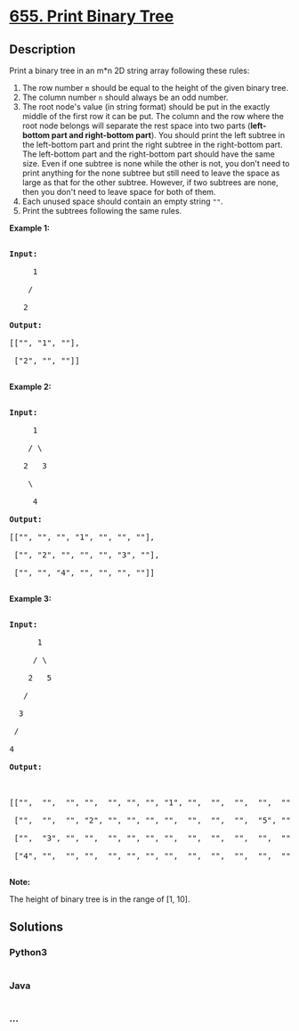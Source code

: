 # [655. Print Binary Tree](https://leetcode.com/problems/print-binary-tree)

## Description
<p>Print a binary tree in an m*n 2D string array following these rules: </p>



<ol>

<li>The row number <code>m</code> should be equal to the height of the given binary tree.</li>

<li>The column number <code>n</code> should always be an odd number.</li>

<li>The root node's value (in string format) should be put in the exactly middle of the first row it can be put. The column and the row where the root node belongs will separate the rest space into two parts (<b>left-bottom part and right-bottom part</b>). You should print the left subtree in the left-bottom part and print the right subtree in the right-bottom part. The left-bottom part and the right-bottom part should have the same size. Even if one subtree is none while the other is not, you don't need to print anything for the none subtree but still need to leave the space as large as that for the other subtree. However, if two subtrees are none, then you don't need to leave space for both of them. </li>

<li>Each unused space should contain an empty string <code>""</code>.</li>

<li>Print the subtrees following the same rules.</li>

</ol>



<p><b>Example 1:</b><br />

<pre>

<b>Input:</b>

     1

    /

   2

<b>Output:</b>

[["", "1", ""],

 ["2", "", ""]]

</pre>

</p>





<p><b>Example 2:</b><br />

<pre>

<b>Input:</b>

     1

    / \

   2   3

    \

     4

<b>Output:</b>

[["", "", "", "1", "", "", ""],

 ["", "2", "", "", "", "3", ""],

 ["", "", "4", "", "", "", ""]]

</pre>

</p>



<p><b>Example 3:</b><br />

<pre>

<b>Input:</b>

      1

     / \

    2   5

   / 

  3 

 / 

4 

<b>Output:</b>



[["",  "",  "", "",  "", "", "", "1", "",  "",  "",  "",  "", "", ""]

 ["",  "",  "", "2", "", "", "", "",  "",  "",  "",  "5", "", "", ""]

 ["",  "3", "", "",  "", "", "", "",  "",  "",  "",  "",  "", "", ""]

 ["4", "",  "", "",  "", "", "", "",  "",  "",  "",  "",  "", "", ""]]

</pre>

</p>



<p><b>Note:</b>

The height of binary tree is in the range of [1, 10].

</p>


## Solutions


<!-- tabs:start -->

### **Python3**

```python

```

### **Java**

```java

```

### **...**
```

```

<!-- tabs:end -->
